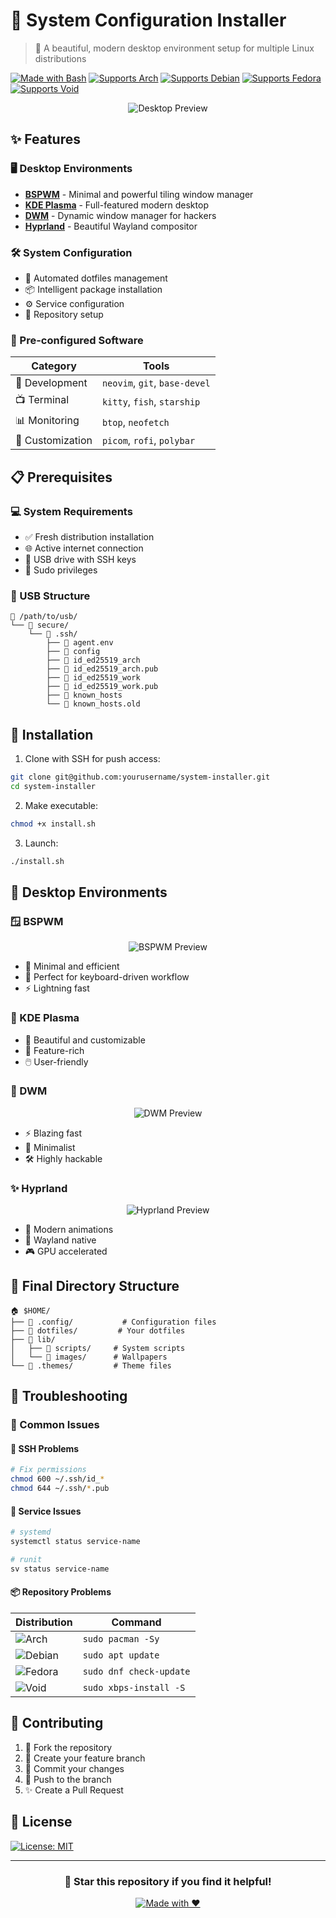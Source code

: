 # 🚀 System Configuration Installer

> 🎨 A beautiful, modern desktop environment setup for multiple Linux distributions

[![Made with Bash](https://img.shields.io/badge/Made%20with-Bash-1f425f.svg)](https://www.gnu.org/software/bash/)
[![Supports Arch](https://img.shields.io/badge/Supports-Arch-1793D1.svg?style=flat&logo=arch-linux)](https://archlinux.org/)
[![Supports Debian](https://img.shields.io/badge/Supports-Debian-A81D33.svg?style=flat&logo=debian)](https://www.debian.org/)
[![Supports Fedora](https://img.shields.io/badge/Supports-Fedora-294172.svg?style=flat&logo=fedora)](https://getfedora.org/)
[![Supports Void](https://img.shields.io/badge/Supports-Void-478061.svg?style=flat)](https://voidlinux.org/)

<div align="center">
  <img src="/api/placeholder/800/400" alt="Desktop Preview">
</div>

## ✨ Features

### 🖥️ Desktop Environments
- **[BSPWM](https://github.com/baskerville/bspwm)** - Minimal and powerful tiling window manager
- **[KDE Plasma](https://kde.org/plasma-desktop)** - Full-featured modern desktop
- **[DWM](https://dwm.suckless.org)** - Dynamic window manager for hackers
- **[Hyprland](https://hyprland.org)** - Beautiful Wayland compositor

### 🛠️ System Configuration
- 📁 Automated dotfiles management
- 📦 Intelligent package installation
- ⚙️ Service configuration
- 🔧 Repository setup

### 🎯 Pre-configured Software
| Category | Tools |
|----------|-------|
| 🔨 Development | `neovim`, `git`, `base-devel` |
| 📺 Terminal | `kitty`, `fish`, `starship` |
| 📊 Monitoring | `btop`, `neofetch` |
| 🎨 Customization | `picom`, `rofi`, `polybar` |

## 📋 Prerequisites

### 💻 System Requirements
- ✅ Fresh distribution installation
- 🌐 Active internet connection
- 💾 USB drive with SSH keys
- 👑 Sudo privileges

### 📂 USB Structure
```
📁 /path/to/usb/
└── 📁 secure/
    └── 📁 .ssh/
        ├── 📄 agent.env
        ├── 📄 config
        ├── 🔑 id_ed25519_arch
        ├── 🔑 id_ed25519_arch.pub
        ├── 🔑 id_ed25519_work
        ├── 🔑 id_ed25519_work.pub
        ├── 📄 known_hosts
        └── 📄 known_hosts.old
```

## 🚀 Installation

1. Clone with SSH for push access:
```bash
git clone git@github.com:yourusername/system-installer.git
cd system-installer
```

2. Make executable:
```bash
chmod +x install.sh
```

3. Launch:
```bash
./install.sh
```

## 🎨 Desktop Environments

### 🪟 BSPWM
<div align="center">
  <img src="/api/placeholder/800/200" alt="BSPWM Preview">
</div>

- 📱 Minimal and efficient
- 🎯 Perfect for keyboard-driven workflow
- ⚡ Lightning fast

### 💫 KDE Plasma

- 🎨 Beautiful and customizable
- 🔧 Feature-rich
- 🖱️ User-friendly

### 🎯 DWM
<div align="center">
  <img src="/api/placeholder/800/200" alt="DWM Preview">
</div>

- ⚡ Blazing fast
- 💪 Minimalist
- 🛠️ Highly hackable

### ✨ Hyprland
<div align="center">
  <img src="/api/placeholder/800/200" alt="Hyprland Preview">
</div>

- 🌟 Modern animations
- 📱 Wayland native
- 🎮 GPU accelerated

## 📁 Final Directory Structure

```
🏠 $HOME/
├── 📁 .config/           # Configuration files
├── 📁 dotfiles/         # Your dotfiles
├── 📁 lib/
│   ├── 📁 scripts/     # System scripts
│   └── 📁 images/      # Wallpapers
└── 📁 .themes/         # Theme files
```

## 🔧 Troubleshooting

### 🚨 Common Issues

#### 🔑 SSH Problems
```bash
# Fix permissions
chmod 600 ~/.ssh/id_*
chmod 644 ~/.ssh/*.pub
```

#### 🔄 Service Issues
```bash
# systemd
systemctl status service-name

# runit
sv status service-name
```

#### 📦 Repository Problems
Distribution | Command
-------------|----------
![Arch](https://img.shields.io/badge/Arch-1793D1?logo=arch-linux) | `sudo pacman -Sy`
![Debian](https://img.shields.io/badge/Debian-A81D33?logo=debian) | `sudo apt update`
![Fedora](https://img.shields.io/badge/Fedora-294172?logo=fedora) | `sudo dnf check-update`
![Void](https://img.shields.io/badge/Void-478061) | `sudo xbps-install -S`

## 🤝 Contributing

1. 🔀 Fork the repository
2. 🌿 Create your feature branch
3. 💾 Commit your changes
4. 🚀 Push to the branch
5. ✨ Create a Pull Request

## 📜 License

[![License: MIT](https://img.shields.io/badge/License-MIT-yellow.svg)](https://opensource.org/licenses/MIT)

---

<div align="center">
  
### 🌟 Star this repository if you find it helpful!

[![Made with ❤️](https://img.shields.io/badge/Made%20with-%E2%9D%A4%EF%B8%8F-red.svg)](https://github.com/yourusername)
</div>
